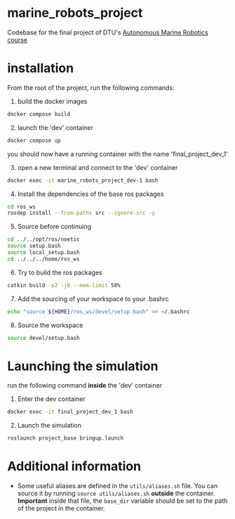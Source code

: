 # marine_robots_project
Codebase for the final project of DTU's [Autonomous Marine Robotics course](https://kurser.dtu.dk/course/34763)


# installation
From the root of the project, run the following commands:
1. build the docker images
```bash
docker compose build
```
2. launch the 'dev' container
```bash
docker compose up
```
you should now have a running container with the name 'final_project_dev_1'

3. open a new terminal and connect to the 'dev' container
```bash
docker exec -it marine_robots_project_dev-1 bash
```
4. Install the dependencies of the base ros packages
```bash
cd ros_ws
rosdep install --from-paths src --ignore-src -y
```
5. Source before continuing
```bash
cd ../../opt/ros/noetic
source setup.bash
source local_setup.bash
cd ../../../home/ros_ws
```
6. Try to build the ros packages
```bash
catkin build -p2 -j8 --mem-limit 50%
```
7. Add the sourcing of your workspace to your .bashrc
```bash
echo "source ${HOME}/ros_ws/devel/setup.bash" >> ~/.bashrc
```
8. Source the workspace
```bash
source devel/setup.bash
```

# Launching the simulation
run the following command **inside** the 'dev' container
1. Enter the dev container
```bash
docker exec -it final_project_dev_1 bash
```
2. Launch the simulation
```bash
roslaunch project_base bringup.launch
```

# Additional information
- Some useful aliases are defined in the `utils/aliases.sh` file. You can source it by running `source utils/aliases.sh` **outside** the container. **Important** inside that file, the `base_dir` variable should be set to the path of the project in the container.